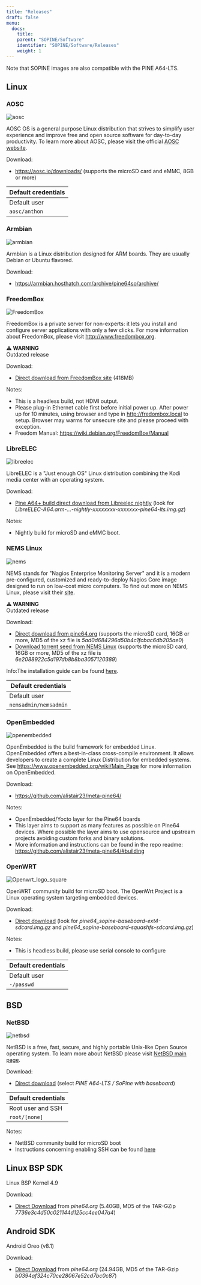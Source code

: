 ```yaml
---
title: "Releases"
draft: false
menu:
  docs:
    title:
    parent: "SOPINE/Software"
    identifier: "SOPINE/Software/Releases"
    weight: 1
---
```


Note that SOPINE images are also compatible with the PINE A64-LTS.

## Linux

### AOSC
![aosc](/documentation/images/aosc.png)

AOSC OS is a general purpose Linux distribution that strives to simplify user experience and improve free and open source software for day-to-day productivity. To learn more about AOSC, please visit the official [AOSC website](https://aosc.io/).

Download:

* https://aosc.io/downloads/ (supports the microSD card and eMMC, 8GB or more)

| Default credentials |
| --- |
| Default user |
| `aosc/anthon` |

### Armbian
![armbian](/documentation/images/armbian.png)

Armbian is a Linux distribution designed for ARM boards. They are usually Debian or Ubuntu flavored. 

Download:

* https://armbian.hosthatch.com/archive/pine64so/archive/

### FreedomBox
![FreedomBox](/documentation/images/FreedomBox.jpg)

FreedomBox is a private server for non-experts: it lets you install and configure server applications with only a few clicks. For more information about FreedomBox, please visit http://www.freedombox.org.

**⚠️ WARNING**\
Outdated release

Download:

* [Direct download from FreedomBox site](https://ftp.freedombox.org/pub/freedombox/hardware/pine64-lts/stable/freedombox-stable-free_buster_pine64-lts-arm64.img.xz) (418MB)

Notes:

* This is a headless build, not HDMI output.
* Please plug-in Ethernet cable first before initial power up. After power up for 10 minutes, using browser and type in http://fredombox.local to setup. Browser may warms for unsecure site and please proceed with exception.
* Freedom Manual: https://wiki.debian.org/FreedomBox/Manual

### LibreELEC
![libreelec](/documentation/images/libreelec.jpg)

LibreELEC is a "Just enough OS" Linux distribution combining the Kodi media center with an operating system.

Download:

* [Pine A64+ build direct download from Libreelec nightly](https://test.libreelec.tv/) (look for _LibreELEC-A64.arm-...-nightly-xxxxxxxx-xxxxxxx-pine64-lts.img.gz_)

Notes:

* Nightly build for microSD and eMMC boot.

### NEMS Linux
![nems](/documentation/images/nems.jpg)

NEMS stands for "Nagios Enterprise Monitoring Server" and it is a modern pre-configured, customized and ready-to-deploy Nagios Core image designed to run on low-cost micro computers. To find out more on NEMS Linux, please visit their [site](https://nemslinux.com/).

**⚠️ WARNING**\
Outdated release

Download:

* [Direct download from pine64.org](http://files.pine64.org/os/SOPINE/nems/NEMS_v1.5-SOPine-Build1.zip) (supports the microSD card, 16GB or more, MD5 of the xz file is _5ad0d684296d50b4c1fcbac6db205ae0_)
* [Download torrent seed from NEMS Linux](https://nemslinux.com/download/nagios-for-pine64.php) (supports the microSD card, 16GB or more, MD5 of the xz file is _6e2088922c5d197db8b8ba3057120389_)

Info:The installation guide can be found [here](https://docs.nemslinux.com/installation).

| Default credentials |
| --- |
| Default user |
| `nemsadmin/nemsadmin` |

### OpenEmbedded
![openembedded](/documentation/images/openembedded.png)

OpenEmbedded is the build framework for embedded Linux. OpenEmbedded offers a best-in-class cross-compile environment. It allows developers to create a complete Linux Distribution for embedded systems. See https://www.openembedded.org/wiki/Main_Page for more information on OpenEmbedded.

Download:

* https://github.com/alistair23/meta-pine64/

Notes:

* OpenEmbedded/Yocto layer for the Pine64 boards 
* This layer aims to support as many features as possible on Pine64 devices. Where possible the layer aims to use opensource and upstream projects avoiding custom forks and binary solutions.
* More information and instructions can be found in the repo readme: https://github.com/alistair23/meta-pine64/#building

### OpenWRT
![Openwrt_logo_square](/documentation/images/Openwrt_logo_square.png)

OpenWRT community build for microSD boot. The OpenWrt Project is a Linux operating system targeting embedded devices.

Download:

* [Direct download](https://downloads.lede-project.org/snapshots/targets/sunxi/cortexa53/) (look for _pine64_sopine-baseboard-ext4-sdcard.img.gz_ and _pine64_sopine-baseboard-squashfs-sdcard.img.gz_)

Notes:

* This is headless build, please use serial console to configure

| Default credentials |
| --- |
| Default user |
| `-/passwd` |

## BSD

### NetBSD
![netbsd](/documentation/images/netbsd.png)

NetBSD is a free, fast, secure, and highly portable Unix-like Open Source operating system. To learn more about NetBSD please visit [NetBSD main page](https://www.netbsd.org/). 

Download:

* [Direct download](http://www.armbsd.org/arm/) (select _PINE A64-LTS / SoPine with baseboard_)

| Default credentials |
| --- |
| Root user and SSH |
| `root/[none]` |

Notes:

* NetBSD community build for microSD boot
* Instructions concerning enabling SSH can be found [here](https://www.netbsd.org/docs/guide/en/chap-boot.html#chap-boot-ssh)

## Linux BSP SDK

Linux BSP Kernel 4.9

Download:

* [Direct Download](http://files.pine64.org/SDK/PINE-A64/PINE-A64_lichee_BSP4.9.tar.xz) from _pine64.org_ (5.40GB, MD5 of the TAR-GZip _7736e3c4d50c021144d125cc4ee047a4_)

## Android SDK
Android Oreo (v8.1)

Download:

* [Direct Download](http://files.pine64.org/SDK/PINE-A64/PINE-A64_SDK_android8.1.tar.xz) from _pine64.org_ (24.94GB, MD5 of the TAR-Gzip _b0394af324c70ce28067e52cd7bc0c87_)
